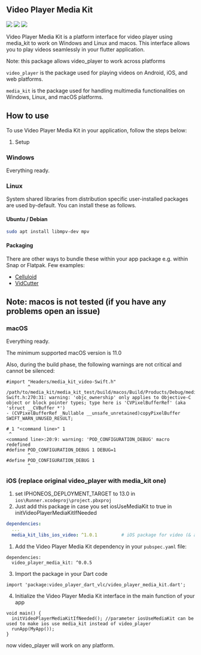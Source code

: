 ## Video Player Media Kit

<a target="blank" href="https://pub.dev/packages/video_player_media_kit"><img src="https://img.shields.io/pub/v/video_player_media_kit?include_prereleases&style=flat-square"/></a>
<img src="https://img.shields.io/github/last-commit/zezo357/video_player_media_kit/master?style=flat-square"/>
<img src="https://img.shields.io/github/license/zezo357/video_player_media_kit?style=flat-square"/>

Video Player Media Kit is a platform interface for video player using media_kit to work on Windows and Linux and macos. This interface allows you to play videos seamlessly in your flutter application.

Note: this package allows video_player to work across platforms

`video_player` is the package used for playing videos on Android, iOS, and web platforms.

`media_kit` is the package used for handling multimedia functionalities on Windows, Linux, and macOS platforms.

## How to use
To use Video Player Media Kit in your application, follow the steps below:

1. Setup

### Windows

Everything ready.

### Linux

System shared libraries from distribution specific user-installed packages are used by-default. You can install these as follows.

#### Ubuntu / Debian

```bash
sudo apt install libmpv-dev mpv
```

#### Packaging

There are other ways to bundle these within your app package e.g. within Snap or Flatpak. Few examples:

- [Celluloid](https://github.com/celluloid-player/celluloid/blob/master/flatpak/io.github.celluloid_player.Celluloid.json)
- [VidCutter](https://github.com/ozmartian/vidcutter/tree/master/_packaging)


## Note: macos is not tested (if you have any problems open an issue)
### macOS

Everything ready.


The minimum supported macOS version is 11.0

Also, during the build phase, the following warnings are not critical and cannot be silenced:

```log
#import "Headers/media_kit_video-Swift.h"
        ^
/path/to/media_kit/media_kit_test/build/macos/Build/Products/Debug/media_kit_video/media_kit_video.framework/Headers/media_kit_video-Swift.h:270:31: warning: 'objc_ownership' only applies to Objective-C object or block pointer types; type here is 'CVPixelBufferRef' (aka 'struct __CVBuffer *')
- (CVPixelBufferRef _Nullable __unsafe_unretained)copyPixelBuffer SWIFT_WARN_UNUSED_RESULT;
```

```log
# 1 "<command line>" 1
 ^
<command line>:20:9: warning: 'POD_CONFIGURATION_DEBUG' macro redefined
#define POD_CONFIGURATION_DEBUG 1 DEBUG=1 
        ^
#define POD_CONFIGURATION_DEBUG 1
        ^
```


### iOS (replace original video_player with media_kit one)

1. set IPHONEOS_DEPLOYMENT_TARGET to 13.0 in `ios\Runner.xcodeproj\project.pbxproj`
2. Just add this package in case you set iosUseMediaKit to true in initVideoPlayerMediaKitIfNeeded

```yaml
dependencies:
  ...
  media_kit_libs_ios_video: ^1.0.1         # iOS package for video (& audio) native libraries.
```


1. Add the Video Player Media Kit dependency in your `pubspec.yaml` file:

```
dependencies:
  video_player_media_kit: ^0.0.5
```

3.  Import the package in your Dart code
```
import 'package:video_player_dart_vlc/video_player_media_kit.dart';
```

4.  Initialize the Video Player Media Kit interface in the main function of your app

```
void main() {
  initVideoPlayerMediaKitIfNeeded(); //parameter iosUseMediaKit can be used to make ios use media_kit instead of video_player
  runApp(MyApp());
}
```

now video_player will work on any platform.

